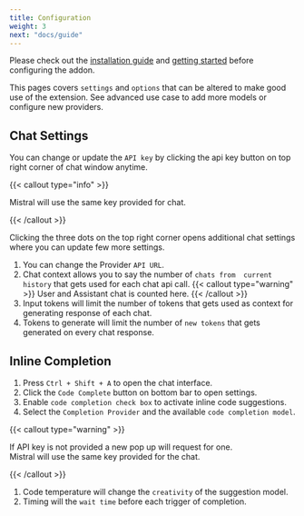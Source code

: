 ```yaml
---
title: Configuration
weight: 3
next: "docs/guide"
---
```



Please check out the [installation guide](/docs/Installation) and [getting started](/docs/getting-started) before configuring the addon.

This pages covers `settings` and `options` that can be altered to make good use of the extension. See advanced use case to add more models or configure new providers.

## Chat Settings

You can change or update the `API key` by clicking the api key button on top right corner of chat window anytime.

{{< callout type="info" >}}

Mistral will use the same key provided for chat.

{{< /callout >}}

Clicking the three dots on the top right corner opens additional chat settings where you can update few more settings.

1. You can change the Provider `API URL`.
2. Chat context allows you to say the number of `chats from  current history` that gets used for each chat api call.
  {{< callout type="warning" >}}
    User and Assistant chat is counted here.
  {{< /callout >}}
4. Input tokens will limit the number of tokens that gets used as context for generating response of each chat.
5. Tokens to generate will limit the number of `new tokens` that gets generated on every chat response.

## Inline Completion

1. Press `Ctrl + Shift + A` to open the chat interface.
2. Click the `Code Complete` button on bottom bar to open settings.
3. Enable `code completion check box` to activate inline code suggestions.
4. Select the `Completion Provider` and the available `code completion model`.

  {{< callout type="warning" >}}

  If API key is not provided a new pop up will request for one.
  <br />
  Mistral will use the same key provided for the chat.

  {{< /callout >}}

1. Code temperature will change the `creativity` of the suggestion  model.
2. Timing will the `wait time` before each trigger of completion.
